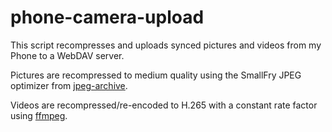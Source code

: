 # phone-camera-upload
This script recompresses and uploads synced pictures and videos from my Phone to a WebDAV server.

Pictures are recompressed to medium quality using the SmallFry JPEG optimizer from [jpeg-archive](https://github.com/danielgtaylor/jpeg-archive).

Videos are recompressed/re-encoded to H.265 with a constant rate factor using [ffmpeg](https://ffmpeg.org).
